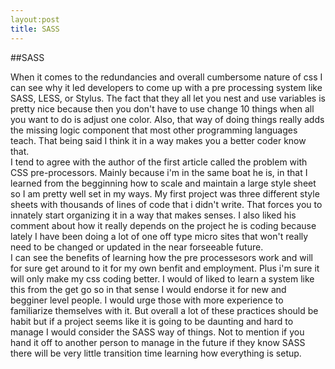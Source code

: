 ```yaml
---
layout:post
title: SASS
---
```


##SASS

When it comes to the redundancies and overall cumbersome nature of css I can see why it led developers to come up with a 
pre processing system like SASS, LESS, or Stylus.  The fact that they all let you nest and use variables is pretty nice because
then you don't have to use change 10 things when all you want to do is adjust one color.  Also, that way of doing things really adds the missing logic component that most other programming languages teach.  That being said I think it in a way makes you a better coder know that.  
I tend to agree with the author of the first article called the problem with CSS pre-processors.  Mainly because i'm in the same boat he is, in that I learned from the begginning how to scale and maintain a large style sheet so I am pretty well set in my ways.  My first project was three different style sheets with thousands of lines of code that i didn't write. That forces you to innately start organizing it in a way that makes senses.  I also liked his comment about how it really depends on the project he is coding because lately I have been doing a lot of one off type micro sites that won't really need to be changed or updated in the near forseeable future.  
I can see the benefits of learning how the pre processesors work and will for sure get around to it for my own benfit and employment.  Plus i'm sure it will only make my css coding better.  I would of liked to learn a system like this from the get go so in that sense I would endorse it for new and begginer level people.  I would urge those with more experience to familiarize themselves with it.  But overall a lot of these practices should be habit but if a project seems like it is going to be daunting and hard to manage I would consider the SASS way of things.  Not to mention if you hand it off to another person to manage in the future if they know SASS there will be very little transition time learning how everything is setup.  
